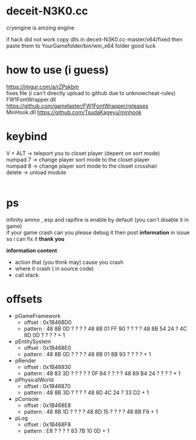 # deceit-N3K0.cc
cryengine is amzing engine

if hack did not work copy dlls in deceit-N3K0.cc-master/x64/fixed  then paste them to YourGamefolder/bin/win_x64 folder
good luck

# how to use (i guess)
https://imgur.com/a/rZPskbm <br>
fixes file (i can't directly upload to github due to unknowcheat-rules) <br>
FW1FontWrapper.dll https://github.com/gamelaster/FW1FontWrapper/releases <br>
MinHook.dll https://github.com/TsudaKageyu/minhook <br>
# keybind
V + ALT -> teleport you to closet player (depent on sort mode) <br>
numpad 7 -> change player sort mode to the closet player <br>
numpad 8 -> change player sort mode to the closet crosshair <br>
delete -> unload module <br>
<br>
# ps
infinity ammo , esp and rapifire is enable by default (you can't disable it in game) <br>
if your game crash can you please debug it then post **information** in issue so i can fix it **thank you** <br>

**information content**
  - action that (you think may) cause you crash
  - where it crash ( in source code)
  - call stack
  
# offsets
* pGameFramework
  * offset : 0x1B468D0
  * pattern : 48 8B 0D ? ? ? ? 48 8B 01 FF 90 ? ? ? ? 48 8B 54 24 ? 4C 8D 0D ? ? ? ? + 1
* pEntitySystem
  * offset : 0x1B468E0
  * pattern : 48 8B 0D ? ? ? ? 48 8B 01 8B 93 ? ? ? ?  + 1
* pRender
  * offset : 0x1B46930
  * pattern : 48 83 3D ? ? ? ? ? 0F 84 ? ? ? ? 48 89 B4 24 ? ? ? ?  + 1
* pPhysicalWorld
  * offset : 0x1B46870
  * pattern : 48 8B 3D ? ? ? ? 48 8D 4C 24 ? 33 D2  + 1
* pConsole
  * offset : 0x1B468E8
  * pattern : 48 8B 1D ? ? ? ? 48 8D 15 ? ? ? ? 48 8B F9  + 1
* pLog
  * offset : 0x1B468F8
  * pattern : E8 ? ? ? ? 83 7B 10 0D  + 1
